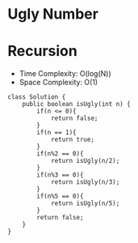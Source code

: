 # Ugly Number
# Recursion
* Time Complexity: O(log(N))
* Space Complexity: O(1)
```
class Solution {
    public boolean isUgly(int n) {
        if(n <= 0){
            return false;
        }
        if(n == 1){
            return true;
        }
        if(n%2 == 0){
            return isUgly(n/2);
        }
        if(n%3 == 0){
            return isUgly(n/3);
        }
        if(n%5 == 0){
            return isUgly(n/5);
        }
        return false;
    }
}
```